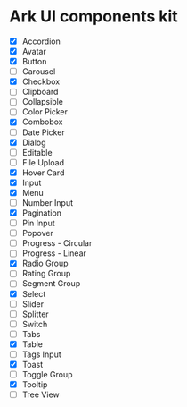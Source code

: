 # Ark UI components kit

- [x] Accordion
- [x] Avatar
- [x] Button
- [ ] Carousel
- [x] Checkbox
- [ ] Clipboard
- [ ] Collapsible
- [ ] Color Picker
- [x] Combobox
- [ ] Date Picker
- [x] Dialog
- [ ] Editable
- [ ] File Upload
- [x] Hover Card
- [x] Input
- [x] Menu
- [ ] Number Input
- [x] Pagination
- [ ] Pin Input
- [ ] Popover
- [ ] Progress - Circular
- [ ] Progress - Linear
- [x] Radio Group
- [ ] Rating Group
- [ ] Segment Group
- [x] Select
- [ ] Slider
- [ ] Splitter
- [ ] Switch
- [ ] Tabs
- [x] Table
- [ ] Tags Input
- [x] Toast
- [ ] Toggle Group
- [x] Tooltip
- [ ] Tree View
